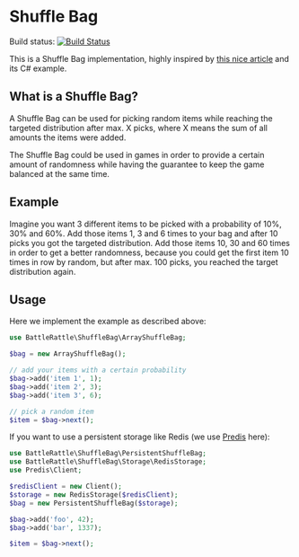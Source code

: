 Shuffle Bag
===========

Build status: [![Build Status](https://travis-ci.org/BattleRattle/shuffle-bag.png?branch=master)](https://travis-ci.org/BattleRattle/shuffle-bag)

This is a Shuffle Bag implementation, highly inspired by [this nice article](http://gamedev.tutsplus.com/tutorials/implementation/shuffle-bags-making-random-feel-more-random/) and its C# example.

What is a Shuffle Bag?
----------------------

A Shuffle Bag can be used for picking random items while reaching the targeted distribution after max. X picks, where X means the sum of all amounts the items were added.

The Shuffle Bag could be used in games in order to provide a certain amount of randomness while having the guarantee to keep the game balanced at the same time.

Example
-------

Imagine you want 3 different items to be picked with a probability of 10%, 30% and 60%. Add those items 1, 3 and 6 times to your bag and after 10 picks you got the targeted distribution.
Add those items 10, 30 and 60 times in order to get a better randomness, because you could get the first item 10 times in row by random, but after max. 100 picks, you reached the target distribution again.

Usage
-----

Here we implement the example as described above:

```php
use BattleRattle\ShuffleBag\ArrayShuffleBag;

$bag = new ArrayShuffleBag();

// add your items with a certain probability
$bag->add('item 1', 1);
$bag->add('item 2', 3);
$bag->add('item 3', 6);

// pick a random item
$item = $bag->next();
```

If you want to use a persistent storage like Redis (we use [Predis](https://github.com/nrk/predis) here):

```php
use BattleRattle\ShuffleBag\PersistentShuffleBag;
use BattleRattle\ShuffleBag\Storage\RedisStorage;
use Predis\Client;

$redisClient = new Client();
$storage = new RedisStorage($redisClient);
$bag = new PersistentShuffleBag($storage);

$bag->add('foo', 42);
$bag->add('bar', 1337);

$item = $bag->next();
```
